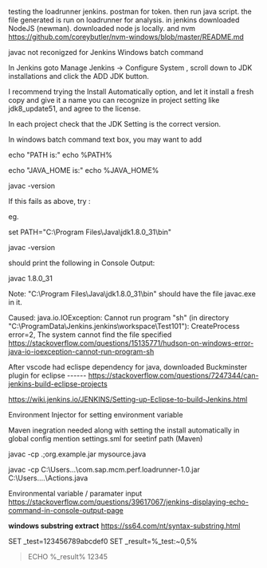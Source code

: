 testing the loadrunner jenkins. postman for token. then run java script. the file generated is run on loadrunner for analysis. in jenkins downloaded NodeJS (newman). downloaded node js locally. and nvm https://github.com/coreybutler/nvm-windows/blob/master/README.md

javac not reconigzed for Jenkins Windows batch command

In Jenkins goto Manage Jenkins -> Configure System , scroll down to JDK installations and click the ADD JDK button.

I recommend trying the Install Automatically option, and let it install a fresh copy and give it a name you can recognize in project setting like jdk8_update51, and agree to the license.

In each project check that the JDK Setting is the correct version.

In windows batch command text box, you may want to add

echo "PATH is:" echo %PATH%

echo "JAVA_HOME is:" echo %JAVA_HOME%

javac -version

If this fails as above, try :

eg.

set PATH="C:\Program Files\Java\jdk1.8.0_31\bin"

javac -version

should print the following in Console Output:

javac 1.8.0_31

Note: "C:\Program Files\Java\jdk1.8.0_31\bin" should have the file javac.exe in it.

Caused: java.io.IOException: Cannot run program "sh" (in directory "C:\ProgramData\Jenkins.jenkins\workspace\Test101"): CreateProcess error=2, The system cannot find the file specified https://stackoverflow.com/questions/15135771/hudson-on-windows-error-java-io-ioexception-cannot-run-program-sh

After vscode had eclispe dependency for java, downloaded Buckminster plugin for eclipse ------ https://stackoverflow.com/questions/7247344/can-jenkins-build-eclipse-projects

https://wiki.jenkins.io/JENKINS/Setting-up-Eclipse-to-build-Jenkins.html

Environment Injector for setting environment variable

Maven inegration needed along with setting the install automatically in global config mention settings.sml for seetinf path (Maven)

javac -cp .;org.example.jar mysource.java

javac -cp C:\Users...\com.sap.mcm.perf.loadrunner-1.0.jar C:\Users....\Actions.java

Environmental variable / paramater input https://stackoverflow.com/questions/39617067/jenkins-displaying-echo-command-in-console-output-page

**windows substring extract** https://ss64.com/nt/syntax-substring.html

SET _test=123456789abcdef0
 SET _result=%_test:~0,5%
 >ECHO %_result%
12345
